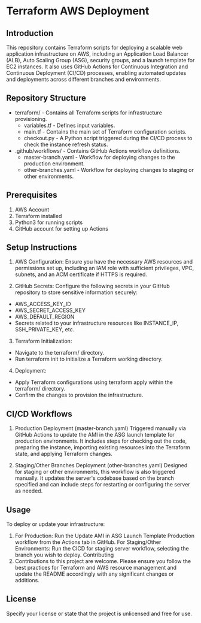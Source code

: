# Terraform AWS Deployment
## Introduction
This repository contains Terraform scripts for deploying a scalable web application infrastructure on AWS, including an Application Load Balancer (ALB), Auto Scaling Group (ASG), security groups, and a launch template for EC2 instances. It also uses GitHub Actions for Continuous Integration and Continuous Deployment (CI/CD) processes, enabling automated updates and deployments across different branches and environments.

## Repository Structure
- terraform/ - Contains all Terraform scripts for infrastructure provisioning.
  - variables.tf - Defines input variables.
  - main.tf - Contains the main set of Terraform configuration scripts.
  - checkout.py - A Python script triggered during the CI/CD process to check the instance refresh status.
- .github/workflows/ - Contains GitHub Actions workflow definitions.
  - master-branch.yaml - Workflow for deploying changes to the production environment.
  - other-branches.yaml - Workflow for deploying changes to staging or other environments.

## Prerequisites
1. AWS Account
2. Terraform installed
3. Python3 for running scripts
4. GitHub account for setting up Actions

## Setup Instructions
1. AWS Configuration: Ensure you have the necessary AWS resources and permissions set up, including an IAM role with sufficient privileges, VPC, subnets, and an ACM certificate if HTTPS is required.

2. GitHub Secrets: Configure the following secrets in your GitHub repository to store sensitive information securely:
  - AWS_ACCESS_KEY_ID
  - AWS_SECRET_ACCESS_KEY
  - AWS_DEFAULT_REGION
  - Secrets related to your infrastructure resources like INSTANCE_IP, SSH_PRIVATE_KEY, etc.

3. Terraform Initialization:
  - Navigate to the terraform/ directory.
  - Run terraform init to initialize a Terraform working directory.

4. Deployment:
  - Apply Terraform configurations using terraform apply within the terraform/ directory.
  - Confirm the changes to provision the infrastructure.

## CI/CD Workflows
1. Production Deployment (master-branch.yaml)
Triggered manually via GitHub Actions to update the AMI in the ASG launch template for production environments. It includes steps for checking out the code, preparing the instance, importing existing resources into the Terraform state, and applying Terraform changes.

2. Staging/Other Branches Deployment (other-branches.yaml)
Designed for staging or other environments, this workflow is also triggered manually. It updates the server's codebase based on the branch specified and can include steps for restarting or configuring the server as needed.

## Usage
To deploy or update your infrastructure:
  1. For Production: Run the Update AMI in ASG Launch Template Production workflow from the Actions tab in GitHub.
  For Staging/Other Environments: Run the CICD for staging server workflow, selecting the branch you wish to deploy.
  Contributing
  2. Contributions to this project are welcome. Please ensure you follow the best practices for Terraform and AWS resource management and update the README accordingly with any significant changes or additions.

## License
Specify your license or state that the project is unlicensed and free for use.

